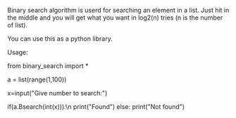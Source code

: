 Binary search algorithm is userd for searching an element in a list. Just hit in the middle and you will get what you want in log2(n) tries (n is the number of list).




You can use this as a python library.

Usage:

  from binary_search import *
  
  a = list(range(1,100))

  x=input("Give number to search:")

  if(a.Bsearch(int(x))):\n
	  print("Found")
  else:
	  print("Not found")
